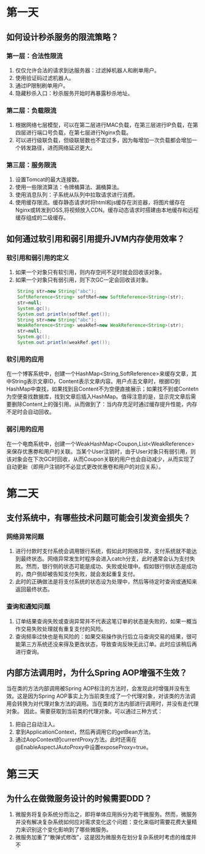 # 第一天
## 如何设计秒杀服务的限流策略？
### 第一层：合法性限流
1. 仅仅允许合法的请求到达服务器：过滤掉机器人和刷单用户。
2. 使用验证码过滤机器人。
3. 通过IP限制刷单用户。
4. 隐藏秒杀入口：秒杀服务开始时再暴露秒杀地址。
### 第二层：负载限流
1. 根据网络七层模型，可以在第二层进行MAC负载，在第三层进行IP负载，在第四层进行端口号负载，在第七层进行Nginx负载。
2. 可以进行级联负载，但级联层数也不宜过多，因为每增加一次负载都会增加一个转发路径，进而网络延迟更大。
### 第三层：服务限流
1. 设置Tomcat的最大连接数。
2. 使用一些限流算法：令牌桶算法、漏桶算法。
3. 使用消息队列：子系统从队列中拉取请求进行消费。
4. 使用缓存限流。缓存静态请求时将html和js缓存在浏览器，将图片缓存在Nginx或转发到OSS,将视频放入CDN。缓存动态请求时搭建由本地缓存和远程缓存组成的二级缓存。

## 如何通过软引用和弱引用提升JVM内存使用效率？
### 软引用和弱引用的定义
1. 如果一个对象只有软引用，则内存空间不足时就会回收该对象。
2. 如果一个对象只有弱引用，则下次GC一定会回收该对象。
```Java
	String str=new String("abc");
	SoftReference<String> softRef=new SoftReference<String>(str);
	str=null;
	System.gc();
	System.out.println(softRef.get());
	String str=new String("abc");
	WeakReference<String> weakRef=new WeakReference<String>(str);
	str=null;
	System.gc();
	System.out.println(weakRef.get());
```
### 软引用的应用
在一个博客系统中，创建一个HashMap<String,SoftReference<Content>>来缓存文章，其中String表示文章ID，Content表示文章内容。用户点击文章时，根据ID到HashMap中查找，如果找到且Content不为空便直接展示；如果找不到或Contetn为空便查找数据库，找到文章后插入HashMap。值得注意的是，显示完文章后需要删除Content上的强引用。从而做到了：当内存充足时通过缓存提升性能，内存不足时会自动回收。

### 弱引用的应用
在一个电商系统中，创建一个WeakHashMap<Coupon,List<WeakReference<User>>来保存优惠劵和用户的关联。当某个User注销时，由于User对象只有弱引用，则该对象会在下次GC时回收，从而Coupon关联的用户也会自动减少，从而实现了自动更新（即用户注销时不必显式更改优惠卷和用户的对应关系）。

# 第二天
## 支付系统中，有哪些技术问题可能会引发资金损失？
### 网络异常问题
1. 进行付款时支付系统会调用银行系统，假如此时网络异常，支付系统就不能达到最终状态。网络异常发生时程序会进入catch分支，此时通常会认为支付失败。然而，银行侧的状态可能是成功、失败或处理中。假如银行侧状态是成功的，商户侧却被告知支付失败，就会发起重复支付。
2. 此时的正确做法是将支付系统的状态设为处理中，然后等待定时查询或通知来返回最终状态。
### 查询和通知问题
1. 订单结果查询失败或查询异常并不代表这笔订单的状态是失败的，如果一概当作交易失败处理就有重复支付的风险。
2. 查询频率过快也是有风险的：如果交易操作执行后立马查询交易的结果，很可能第三方系统还没来得及更改状态，导致查询反映无此订单。此时应该稍后再进行查询。

## 内部方法调用时，为什么Spring AOP增强不生效？
当在类的方法内部调用被Spring AOP标注的方法时，会发现此时增强并没有生效。这是因为Spring AOP事实上为当前类生成了一个代理对象，对该类的方法调用会转换为对代理对象方法的调用。当在类的方法内部进行调用时，并没有走代理对象。
因此，需要获取到当前类的代理对象。可以通过三种方式：
1. 把自己自动注入。
2. 拿到ApplicationContext，然后再调用它的getBean方法。
3. 通过AopContext的currentProxy方法。此时还需在@EnableAspectJAutoProxy中设置exposeProxy=true。

# 第三天
## 为什么在做微服务设计的时候需要DDD？
1. 微服务将复杂系统分而治之，即将单体应用拆分为若干微服务。然而，微服务并没有解决复杂系统如何应对需求变化这个问题：变化来临时需要花费大量精力来识别这个变化影响到了哪些微服务。
2. 微服务加重了“散弹式修改”，这是因为微服务在划分复杂系统时考虑的维度并不
